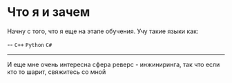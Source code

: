 # Что я и зачем

Начну с того, что я еще на этапе обучения. Учу такие языки как:

--
`C++` `Python` `C#`

---

И еще мне очень интересна сфера реверс - инжиниринга, так что если кто то шарит, свяжитесь со мной
